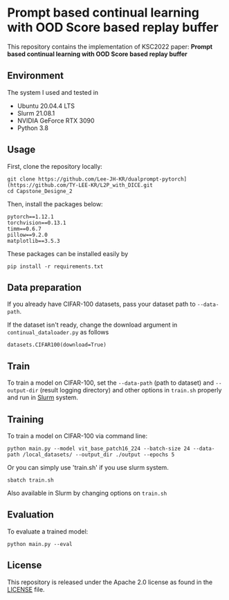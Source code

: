 # Prompt based continual learning with OOD Score based replay buffer

This repository contains the implementation of KSC2022 paper: **Prompt based continual learning with OOD Score based replay buffer**


## Environment
The system I used and tested in
- Ubuntu 20.04.4 LTS
- Slurm 21.08.1
- NVIDIA GeForce RTX 3090
- Python 3.8

## Usage
First, clone the repository locally:
```
git clone https://github.com/Lee-JH-KR/dualprompt-pytorch](https://github.com/TY-LEE-KR/L2P_with_DICE.git
cd Capstone_Designe_2
```
Then, install the packages below:
```
pytorch==1.12.1
torchvision==0.13.1
timm==0.6.7
pillow==9.2.0
matplotlib==3.5.3
```
These packages can be installed easily by 
```
pip install -r requirements.txt
```

## Data preparation
If you already have CIFAR-100 datasets, pass your dataset path to  `--data-path`.


If the dataset isn't ready, change the download argument in `continual_dataloader.py` as follows
```
datasets.CIFAR100(download=True)
```

## Train
To train a model on CIFAR-100, set the `--data-path` (path to dataset) and `--output-dir` (result logging directory) and other options in `train.sh` properly and run in <a href="https://slurm.schedmd.com/documentation.html">Slurm</a> system.

## Training
To train a model on CIFAR-100 via command line:

```
python main.py --model vit_base_patch16_224 --batch-size 24 --data-path /local_datasets/ --output_dir ./output --epochs 5
```

Or you can simply use 'train.sh' if you use slurm system.

```
sbatch train.sh
```

Also available in Slurm by changing options on `train.sh`

## Evaluation
To evaluate a trained model:
```
python main.py --eval
```

## License
This repository is released under the Apache 2.0 license as found in the [LICENSE](LICENSE) file.
